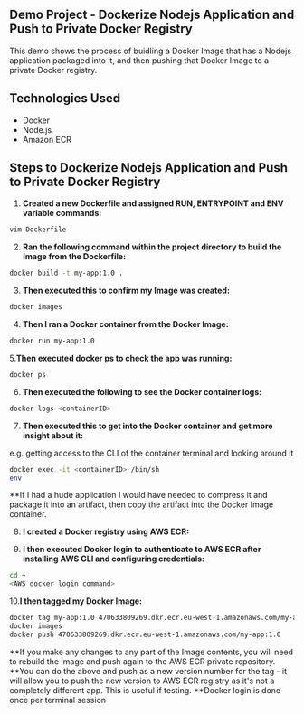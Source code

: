 ## Demo Project - Dockerize Nodejs Application and Push to Private Docker Registry

This demo shows the process of buidling a Docker Image that has a Nodejs application packaged into it, and then pushing that Docker Image to a private Docker registry.

## Technologies Used
- Docker
- Node.js
- Amazon ECR

## Steps to Dockerize Nodejs Application and Push to Private Docker Registry

1. **Created a new Dockerfile and assigned RUN, ENTRYPOINT and ENV variable commands:**

```bash
vim Dockerfile
```

2. **Ran the following command within the project directory to build the Image from the Dockerfile:**

```bash
docker build -t my-app:1.0 .
```

3. **Then executed this to confirm my Image was created:**

```bash
docker images
```

4. **Then I ran a Docker container from the Docker Image:**

```bash
docker run my-app:1.0
```

5.**Then executed docker ps to check the app was running:**

```bash
docker ps
```
6. **Then executed the following to see the Docker container logs:**

```bash
docker logs <containerID>
```

7. **Then executed this to get into the Docker container and get more insight about it:**

e.g. getting access to the CLI of the container terminal and looking around it

```bash
docker exec -it <containerID> /bin/sh
env
```
**If I had a hude application I would have needed to compress it and package it into an artifact, then copy the artifact into the Docker Image container.

8. **I created a Docker registry using AWS ECR:**

9. **I then executed Docker login to authenticate to AWS ECR after installing AWS CLI and configuring credentials:**

```bash
cd ~
<AWS docker login command>
```

10.**I then tagged my Docker Image:**

```bash
docker tag my-app:1.0 470633809269.dkr.ecr.eu-west-1.amazonaws.com/my-app:1.0
docker images
docker push 470633809269.dkr.ecr.eu-west-1.amazonaws.com/my-app:1.0
```

**If you make any changes to any part of the Image contents, you will need to rebuild the Image and push again to the AWS ECR private repository.
**You can do the above and push as a new version number for the tag - it will allow you to push the new version to AWS ECR registry as it's not a completely different app. This is useful if testing.
**Docker login is done once per terminal session

